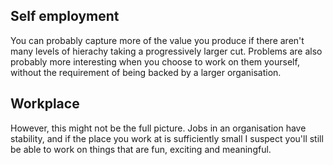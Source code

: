 ## Self employment

You can probably capture more of the value you produce if there aren't many levels of hierachy taking a progressively larger cut. Problems are also probably more interesting when you choose to work on them yourself, without the requirement of being backed by a larger organisation.

## Workplace

However, this might not be the full picture. Jobs in an organisation have stability, and if the place you work at is sufficiently small I suspect you'll still be able to work on things that are fun, exciting and meaningful.